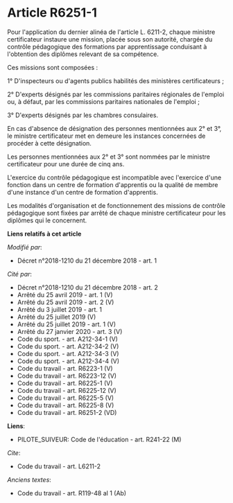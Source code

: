 # Article R6251-1

Pour l'application du dernier alinéa de l'article L. 6211-2, chaque ministre certificateur instaure une mission, placée sous
son autorité, chargée du contrôle pédagogique des formations par apprentissage conduisant à l'obtention des diplômes relevant
de sa compétence. 

Ces missions sont composées : 

1° D'inspecteurs ou d'agents publics habilités des ministères certificateurs ; 

2° D'experts désignés par les commissions paritaires régionales de l'emploi ou, à défaut, par les commissions paritaires
nationales de l'emploi ; 

3° D'experts désignés par les chambres consulaires. 

En cas d'absence de désignation des personnes mentionnées aux 2° et 3°, le ministre certificateur met en demeure les
instances concernées de procéder à cette désignation. 

Les personnes mentionnées aux 2° et 3° sont nommées par le ministre certificateur pour une durée de cinq ans. 

L'exercice du contrôle pédagogique est incompatible avec l'exercice d'une fonction dans un centre de formation d'apprentis ou
la qualité de membre d'une instance d'un centre de formation d'apprentis. 

Les modalités d'organisation et de fonctionnement des missions de contrôle pédagogique sont fixées par arrêté de chaque
ministre certificateur pour les diplômes qui le concernent.

**Liens relatifs à cet article**

_Modifié par_:

  - Décret n°2018-1210 du 21 décembre 2018 - art. 1

_Cité par_:

  - Décret n°2018-1210 du 21 décembre 2018 - art. 2
  - Arrêté du 25 avril 2019 - art. 1 (V)
  - Arrêté du 25 avril 2019 - art. 2 (V)
  - Arrêté du 3 juillet 2019 - art. 1
  - Arrêté du 25 juillet 2019 (V)
  - Arrêté du 25 juillet 2019 - art. 1 (V)
  - Arrêté du 27 janvier 2020 - art. 3 (V)
  - Code du sport. - art. A212-34-1 (V)
  - Code du sport. - art. A212-34-2 (V)
  - Code du sport. - art. A212-34-3 (V)
  - Code du sport. - art. A212-34-4 (V)
  - Code du travail - art. R6223-1 (V)
  - Code du travail - art. R6223-12 (V)
  - Code du travail - art. R6225-1 (V)
  - Code du travail - art. R6225-12 (V)
  - Code du travail - art. R6225-5 (V)
  - Code du travail - art. R6225-8 (V)
  - Code du travail - art. R6251-2 (VD)

**Liens**:

  - PILOTE_SUIVEUR: Code de l'éducation - art. R241-22 (M)

_Cite_:

  - Code du travail - art. L6211-2

_Anciens textes_:

  - Code du travail - art. R119-48 al 1 (Ab)
